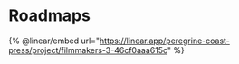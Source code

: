 # Roadmaps



{% @linear/embed url="https://linear.app/peregrine-coast-press/project/filmmakers-3-46cf0aaa615c" %}
